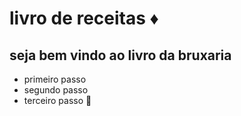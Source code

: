 # livro de receitas :diamonds: 

## seja bem vindo ao livro da bruxaria

- primeiro passo
- segundo passo
- terceiro passo :ear_of_rice: 